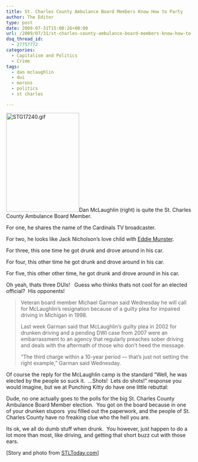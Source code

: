 ```yaml
---
title: St. Charles County Ambulance Board Members Know How to Party
author: The Editor
type: post
date: 2009-07-31T15:00:26+00:00
url: /2009/07/31/st-charles-county-ambulance-board-members-know-how-to-party/
dsq_thread_id:
  - 27757772
categories:
  - Capitalism and Politics
  - Crime
tags:
  - dan mclaughlin
  - dui
  - morons
  - politics
  - st charles

---
```

[<img class="alignright size-full wp-image-1180" title="STG17240.gif" src="http://punchingkitty.com/wp-content/uploads/2009/07/STG17240.gif.jpeg" alt="STG17240.gif" width="198" height="268" />][1]Dan McLaughlin (right) is quite the St. Charles County Ambulance Board Member.

For one, he shares the name of the Cardinals TV broadcaster.

For two, he looks like Jack Nicholson&#8217;s love child with <a href="http://images.google.com/images?hl=en&safe=off&client=safari&rls=en-us&ei=RXlySoP4D46yswOrj-HMCA&resnum=0&q=eddie%20munster&um=1&ie=UTF-8&sa=N&tab=wi" target="_blank">Eddie Munster</a>.

For three, this one time he got drunk and drove around in his car.

For four, this other time he got drunk and drove around in his car.

For five, this other other time, he got drunk and drove around in his car.

Oh yeah, thats three DUIs!   Guess who thinks thats not cool for an elected official?  His opponents!

> Veteran board member Michael Garman said Wednesday he will call for McLaughlin&#8217;s resignation because of a guilty plea for impaired driving in Michigan in 1998.
> 
> Last week Garman said that McLaughlin&#8217;s guilty plea in 2002 for drunken driving and a pending DWI case from 2007 were an embarrassment to an agency that regularly preaches sober driving and deals with the aftermath of those who don&#8217;t heed the message.
> 
> &#8220;The third charge within a 10-year period — that&#8217;s just not setting the right example,&#8221; Garman said Wednesday.

Of course the reply for the McLaughlin camp is the standard &#8220;Well, he was elected by the people so suck it.  &#8230;Shots!  Lets do shots!&#8221; response you would imagine, but we at Punching Kitty do have one little rebuttal:

Dude, no one actually goes to the polls for the big St. Charles County Ambulance Board Member election.  You got on the board because in one of your drunken stupors  you filled out the paperwork, and the people of St. Charles County have no freaking clue who the hell you are.

Its ok, we all do dumb stuff when drunk.  You however, just happen to do a lot more than most, like driving, and getting that short buzz cut with those ears.

[Story and photo from [STLToday.com][2]]

 [1]: http://punchingkitty.com/wp-content/uploads/2009/07/STG17240.gif.jpeg
 [2]: http://www.stltoday.com/stltoday/news/stories.nsf/stcharles/story/769A30C0CF1E06F4862576030002EC90?OpenDocument